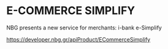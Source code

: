 # E-COMMERCE SIMPLIFY

NBG presents a new service for merchants: i-bank e-Simplify  

https://developer.nbg.gr/apiProduct/ECommerceSimplify
